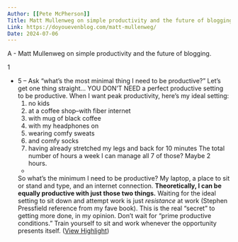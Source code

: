 ```yaml
---
Author: [[Pete McPherson]]
Title: Matt Mullenweg on simple productivity and the future of blogging.
Link: https://doyouevenblog.com/matt-mullenweg/
Date: 2024-07-06
---
```

A - Matt Mullenweg on simple productivity and the future of blogging.

1
- 5 – Ask “what’s the most minimal thing I need to be productive?”
  Let’s get one thing straight…
  YOU DON’T NEED a perfect productive setting to be productive.
  When I want peak productivity, here’s my ideal setting:
  1. no kids
  2. at a coffee shop–with fiber internet
  3. with mug of black coffee
  4. with my headphones on
  5. wearing comfy sweats
  6. and comfy socks
  7. having already stretched my legs and back for 10 minutes
  The total number of hours a week I can manage all 7 of those?
  Maybe 2 hours.
  *
  So what’s the minimum I need to be productive?
  My laptop, a place to sit or stand and type, and an internet connection.
  **Theoretically, I can be equally productive with just those two things.**
  Waiting for the ideal setting to sit down and attempt work is just *resistance* at work (Stephen Pressfield reference from my fave book). This is the real “secret” to getting more done, in my opinion. Don’t wait for “prime productive conditions.”
  Train yourself to sit and work whenever the opportunity presents itself. ([View Highlight](https://read.readwise.io/read/01hp7vw0je9vskcc1szr13ppyf))
